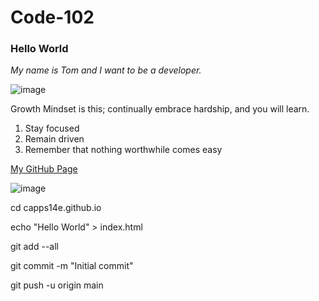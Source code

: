 # Code-102


### Hello World

_My name is Tom and I want to be a developer._

![image](https://github.com/capps14e/Code-102/assets/143365157/476fdecd-7053-4ee9-9a34-e337bcca9371)

Growth Mindset is this; continually embrace hardship, and you will learn.

1. Stay focused
1. Remain driven
1. Remember that nothing worthwhile comes easy

[My GitHub Page](https://github.com/capps14e)

![image](https://github.com/capps14e/capps14e.github.io/assets/143365157/e473daca-2990-473e-8b25-ff77f27daf50)

cd capps14e.github.io

echo "Hello World" > index.html

git add --all

git commit -m "Initial commit"

git push -u origin main

